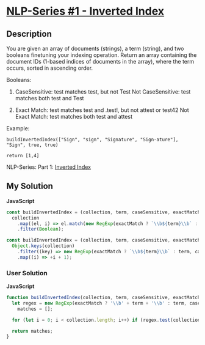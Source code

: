 # [NLP-Series #1 - Inverted Index](https://www.codewars.com/kata/5af823451839f1768f00009d)

## Description

You are given an array of documents (strings), a term (string), and two booleans finetuning your indexing operation. Return an array containing the document IDs (1-based indices of documents in the array), where the term occurs, sorted in ascending order.

Booleans:

1. CaseSensitive: test matches test, but not Test
   Not CaseSensitive: test matches both test and Test

2. Exact Match: test matches test and .test!, but not attest or test42
   Not Exact Match: test matches both test and attest

Example:

```
buildInvertedIndex(["Sign", "sign", "Signature", "Sign-ature"], "Sign", true, true)

return [1,4]
```

NLP-Series:
Part 1: [Inverted Index](https://www.codewars.com/kata/5af823451839f1768f00009d/train/javascript)

## My Solution

**JavaScript**

```js
const buildInvertedIndex = (collection, term, caseSensitive, exactMatch) =>
  collection
    .map((el, i) => el.match(new RegExp(exactMatch ? `\\b${term}\\b` : term, caseSensitive ? '' : 'i')) && ++i)
    .filter(Boolean);
```

```js
const buildInvertedIndex = (collection, term, caseSensitive, exactMatch) =>
  Object.keys(collection)
    .filter((key) => new RegExp(exactMatch ? `\\b${term}\\b` : term, caseSensitive ? '' : 'i').test(collection[key]))
    .map((i) => +i + 1);
```

### User Solution

**JavaScript**

```js
function buildInvertedIndex(collection, term, caseSensitive, exactMatch) {
  let regex = new RegExp(exactMatch ? '\\b' + term + '\\b' : term, caseSensitive ? '' : 'i'),
    matches = [];

  for (let i = 0; i < collection.length; i++) if (regex.test(collection[i])) matches.push(i + 1);

  return matches;
}
```